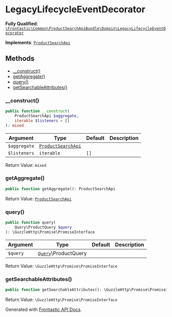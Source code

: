#  LegacyLifecycleEventDecorator

**Fully Qualified**: [`\Frontastic\Common\ProductSearchApiBundle\Domain\LegacyLifecycleEventDecorator`](../../../../src/php/ProductSearchApiBundle/Domain/LegacyLifecycleEventDecorator.php)

**Implements**: [`ProductSearchApi`](ProductSearchApi.md)

## Methods

* [__construct()](#__construct)
* [getAggregate()](#getaggregate)
* [query()](#query)
* [getSearchableAttributes()](#getsearchableattributes)

### __construct()

```php
public function __construct(
    ProductSearchApi $aggregate,
    iterable $listeners = []
): mixed
```

Argument|Type|Default|Description
--------|----|-------|-----------
`$aggregate`|[`ProductSearchApi`](ProductSearchApi.md)||
`$listeners`|`iterable`|`[]`|

Return Value: `mixed`

### getAggregate()

```php
public function getAggregate(): ProductSearchApi
```

Return Value: [`ProductSearchApi`](ProductSearchApi.md)

### query()

```php
public function query(
    Query\ProductQuery $query
): \GuzzleHttp\Promise\PromiseInterface
```

Argument|Type|Default|Description
--------|----|-------|-----------
`$query`|[`Query`](../../ProductApiBundle/Domain/ProductApi/Query.md)\ProductQuery||

Return Value: `\GuzzleHttp\Promise\PromiseInterface`

### getSearchableAttributes()

```php
public function getSearchableAttributes(): \GuzzleHttp\Promise\PromiseInterface
```

Return Value: `\GuzzleHttp\Promise\PromiseInterface`

Generated with [Frontastic API Docs](https://github.com/FrontasticGmbH/apidocs).
